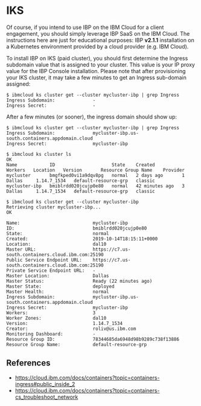# IKS

Of course, if you intend to use IBP on the IBM Cloud for a client engagement, you should simply leverage IBP SaaS on the IBM Cloud. The instructions here are just for educational purposes: IBP **v2.1.1** installation on a Kubernetes environment provided by a cloud provider (e.g. IBM Cloud).

To install IBP on IKS (paid cluster), you should first determine the Ingress subdomain value that is assigned to your cluster. This value is your IP proxy value for the IBP Console installation. Please note that after provisioning your IKS cluster, it may take a few minutes to get an Ingress sub-domain assigned:

```
$ ibmcloud ks cluster get --cluster mycluster-ibp | grep Ingress
Ingress Subdomain:              -   
Ingress Secret:                 -   
```

After a few minutes (or sooner), the ingress domain should show up:

```
$ ibmcloud ks cluster get --cluster mycluster-ibp | grep Ingress
Ingress Subdomain:              mycluster-ibp.us-south.containers.appdomain.cloud   
Ingress Secret:                 mycluster-ibp   
```

```
$ ibmcloud ks cluster ls
OK
Name            ID                     State    Created          Workers   Location   Version       Resource Group Name    Provider   
mycluster       bmgfkped0vi1a9dqv8pg   normal   2 days ago       1         Dallas     1.14.7_1534   default-resource-grp   classic   
mycluster-ibp   bmiblrdd020jcujp0e80   normal   42 minutes ago   3         Dallas     1.14.7_1534   default-resource-grp   classic   

$ ibmcloud ks cluster get --cluster mycluster-ibp
Retrieving cluster mycluster-ibp...
OK
                                   
Name:                           mycluster-ibp   
ID:                             bmiblrdd020jcujp0e80   
State:                          normal   
Created:                        2019-10-14T18:15:11+0000   
Location:                       dal10   
Master URL:                     https://c7.us-south.containers.cloud.ibm.com:25190   
Public Service Endpoint URL:    https://c7.us-south.containers.cloud.ibm.com:25190   
Private Service Endpoint URL:   -   
Master Location:                Dallas   
Master Status:                  Ready (22 minutes ago)   
Master State:                   deployed   
Master Health:                  normal   
Ingress Subdomain:              mycluster-ibp.us-south.containers.appdomain.cloud   
Ingress Secret:                 mycluster-ibp   
Workers:                        3   
Worker Zones:                   dal10   
Version:                        1.14.7_1534   
Creator:                        roliv@us.ibm.com   
Monitoring Dashboard:           -   
Resource Group ID:              78344685da6948d98b9289c738f13886   
Resource Group Name:            default-resource-grp   
```
## References

* https://cloud.ibm.com/docs/containers?topic=containers-ingress#public_inside_2
* https://cloud.ibm.com/docs/containers?topic=containers-cs_troubleshoot_network